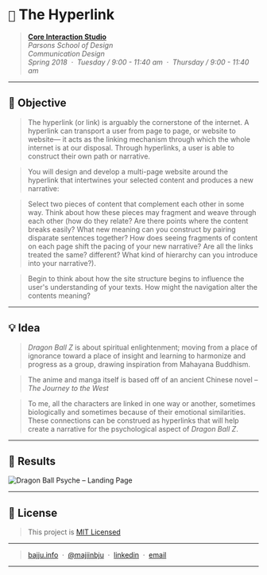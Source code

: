 # `📖` The Hyperlink
> **[Core Interaction Studio](https://github.com/majiinbju/core-interaction-studio-2018)**<br>
> *Parsons School of Design<br>
> Communication Design<br>
> Spring 2018 &nbsp;&middot;&nbsp;
> Tuesday / 9:00 - 11:40 am &nbsp;&middot;&nbsp;
> Thursday / 9:00 - 11:40 am*
---
## 🎯 Objective
> The hyperlink (or link) is arguably the cornerstone of the internet. A hyperlink can transport a user from page to page, or website to website— it acts as the linking mechanism through which the whole internet is at our disposal. Through hyperlinks, a user is able to construct their own path or narrative.

> You will design and develop a multi-page website around the hyperlink that intertwines your selected content and produces a new narrative:

> Select two pieces of content that complement each other in some way. Think about how these pieces may fragment and weave through each other (how do they relate? Are there points where the content breaks easily? What new meaning can you construct by pairing disparate sentences together? How does seeing fragments of content on each page shift the pacing of your new narrative? Are all the links treated the same? different? What kind of hierarchy can you introduce into your narrative?).

> Begin to think about how the site structure begins to influence the user's understanding of your texts. How might the navigation alter the contents meaning?  
---
## 💡 Idea
> *Dragon Ball Z* is about spiritual enlightenment; moving from a place of ignorance toward a place of insight and learning to harmonize and progress as a group, drawing inspiration from Mahayana Buddhism.

> The anime and manga itself is based off of an ancient Chinese novel – *The Journey to the West*

> To me, all the characters are linked in one way or another, sometimes biologically and sometimes because of their emotional similarities. These connections can be construed as hyperlinks that will help create a narrative for the psychological aspect of *Dragon Ball Z*.
---

## 🧪 Results
![Dragon Ball Psyche – Landing Page](img/)

---
## 🪪 License
> This project is [MIT Licensed](LICENSE.md)
---
> [bajju.info](https://www.bajju.info) &nbsp;&middot;&nbsp;
> [@majiinbju](https://github.com/majiinbju) &nbsp;&middot;&nbsp;
> [linkedin](https://www.linkedin.com/in/vivek-bajaj-4a8035152/) &nbsp;&middot;&nbsp;
> [email](mailto:hi@vivekbajaj.design)
---
